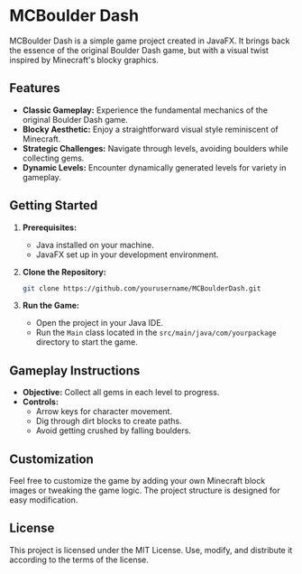 # MCBoulder Dash 

MCBoulder Dash is a simple game project created in JavaFX. It brings back the essence of the original Boulder Dash game, 
but with a visual twist inspired by Minecraft's blocky graphics.

## Features

- **Classic Gameplay:** Experience the fundamental mechanics of the original Boulder Dash game.
- **Blocky Aesthetic:** Enjoy a straightforward visual style reminiscent of Minecraft.
- **Strategic Challenges:** Navigate through levels, avoiding boulders while collecting gems.
- **Dynamic Levels:** Encounter dynamically generated levels for variety in gameplay.

## Getting Started

1. **Prerequisites:**
    - Java installed on your machine.
    - JavaFX set up in your development environment.

2. **Clone the Repository:**
   ```bash
   git clone https://github.com/yourusername/MCBoulderDash.git

3. **Run the Game:**
   - Open the project in your Java IDE. 
   - Run the `Main` class located in the `src/main/java/com/yourpackage` directory to start the game.

## Gameplay Instructions

- **Objective:** Collect all gems in each level to progress.
- **Controls:**
    - Arrow keys for character movement.
    - Dig through dirt blocks to create paths.
    - Avoid getting crushed by falling boulders.

## Customization

Feel free to customize the game by adding your own Minecraft block images or tweaking the game logic. 
The project structure is designed for easy modification.

## License

This project is licensed under the MIT License. Use, modify, and distribute it according to the terms of the license.
